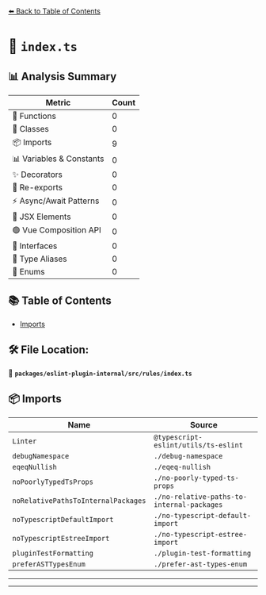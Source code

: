 [⬅️ Back to Table of Contents](../../../../index.md)

# 📄 `index.ts`

## 📊 Analysis Summary

| Metric | Count |
|--------|-------|
| 🔧 Functions | 0 |
| 🧱 Classes | 0 |
| 📦 Imports | 9 |
| 📊 Variables & Constants | 0 |
| ✨ Decorators | 0 |
| 🔄 Re-exports | 0 |
| ⚡ Async/Await Patterns | 0 |
| 💠 JSX Elements | 0 |
| 🟢 Vue Composition API | 0 |
| 📐 Interfaces | 0 |
| 📑 Type Aliases | 0 |
| 🎯 Enums | 0 |

## 📚 Table of Contents

- [Imports](#imports)

## 🛠️ File Location:
📂 **`packages/eslint-plugin-internal/src/rules/index.ts`**

## 📦 Imports

| Name | Source |
|------|--------|
| `Linter` | `@typescript-eslint/utils/ts-eslint` |
| `debugNamespace` | `./debug-namespace` |
| `eqeqNullish` | `./eqeq-nullish` |
| `noPoorlyTypedTsProps` | `./no-poorly-typed-ts-props` |
| `noRelativePathsToInternalPackages` | `./no-relative-paths-to-internal-packages` |
| `noTypescriptDefaultImport` | `./no-typescript-default-import` |
| `noTypescriptEstreeImport` | `./no-typescript-estree-import` |
| `pluginTestFormatting` | `./plugin-test-formatting` |
| `preferASTTypesEnum` | `./prefer-ast-types-enum` |


---


---